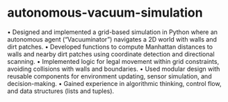 # autonomous-vacuum-simulation

•	Designed and implemented a grid-based simulation in Python where an autonomous agent (“Vacuuminator”) navigates a 2D world with walls and dirt patches.
•	Developed functions to compute Manhattan distances to walls and nearby dirt patches using coordinate detection and directional scanning.
•	Implemented logic for legal movement within grid constraints, avoiding collisions with walls and boundaries.
•	Used modular design with reusable components for environment updating, sensor simulation, and decision-making.
•	Gained experience in algorithmic thinking, control flow, and data structures (lists and tuples).
